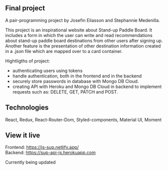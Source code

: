 ## Final project

A pair-programming project by Josefin Eliasson and Stephannie Medenilla. 

This project is an inspirational website about Stand-up Paddle Board. It includes a form in which the user can write and read recommendations about stand-up paddle board destinations from other users after signing up. Another feature is the presentation of other destination information created in a .json file which are mapped over to a card container.  

Hightligths of project: 
- authenticating users using tokens
- handle authentication, both in the frontend and in the backend
- securely store passwords in database with Mongo DB Cloud.
- creating API with Heroku and Mongo DB Cloud in backend to implement requests such as: DELETE, GET, PATCH and POST.  


## Technologies

React, Redux, React-Router-Dom, Styled-components, Material UI, Moment 

## View it live
Frontend: https://js-sup.netlify.app/ <br>
Backend: https://sup-api-js.herokuapp.com

Currently being updated

